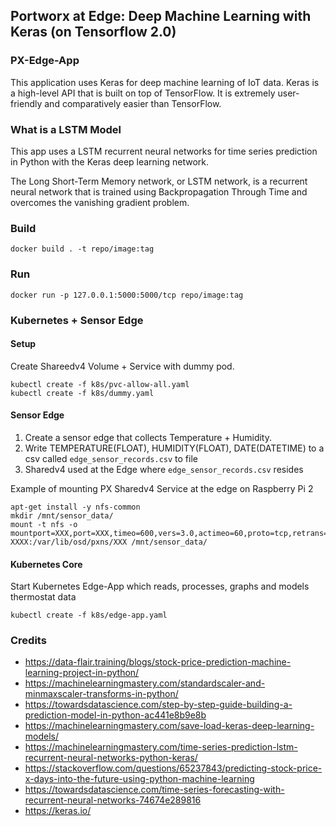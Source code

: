 
## Portworx at Edge: Deep Machine Learning with Keras (on Tensorflow 2.0)

### PX-Edge-App

This application uses Keras for deep machine learning of IoT data. Keras is a high-level API that is built on top of TensorFlow. It is extremely user-friendly and comparatively easier than TensorFlow. 

### What is a LSTM Model

This app uses a LSTM recurrent neural networks for time series prediction in Python with the Keras deep learning network.

The Long Short-Term Memory network, or LSTM network, is a recurrent neural network that is trained using Backpropagation Through Time and overcomes the vanishing gradient problem.

### Build

`docker build . -t repo/image:tag`

### Run

`docker run -p 127.0.0.1:5000:5000/tcp repo/image:tag`

### Kubernetes + Sensor Edge

#### Setup

Create Shareedv4 Volume + Service with dummy pod.
```
kubectl create -f k8s/pvc-allow-all.yaml
kubectl create -f k8s/dummy.yaml
```

#### Sensor Edge

1. Create a sensor edge that collects Temperature + Humidity.
2. Write TEMPERATURE(FLOAT), HUMIDITY(FLOAT), DATE(DATETIME) to a csv called `edge_sensor_records.csv` to file
3. Sharedv4 used at the Edge where `edge_sensor_records.csv` resides

Example of mounting PX Sharedv4 Service at the edge on Raspberry Pi 2
```
apt-get install -y nfs-common 
mkdir /mnt/sensor_data/
mount -t nfs -o mountport=XXX,port=XXX,timeo=600,vers=3.0,actimeo=60,proto=tcp,retrans=8,soft XXXX:/var/lib/osd/pxns/XXX /mnt/sensor_data/
```

#### Kubernetes Core

Start Kubernetes Edge-App which reads, processes, graphs and models thermostat data
```
kubectl create -f k8s/edge-app.yaml
```

### Credits

- https://data-flair.training/blogs/stock-price-prediction-machine-learning-project-in-python/ 
- https://machinelearningmastery.com/standardscaler-and-minmaxscaler-transforms-in-python/ 
- https://towardsdatascience.com/step-by-step-guide-building-a-prediction-model-in-python-ac441e8b9e8b
- https://machinelearningmastery.com/save-load-keras-deep-learning-models/
- https://machinelearningmastery.com/time-series-prediction-lstm-recurrent-neural-networks-python-keras/
- https://stackoverflow.com/questions/65237843/predicting-stock-price-x-days-into-the-future-using-python-machine-learning
- https://towardsdatascience.com/time-series-forecasting-with-recurrent-neural-networks-74674e289816
- https://keras.io/